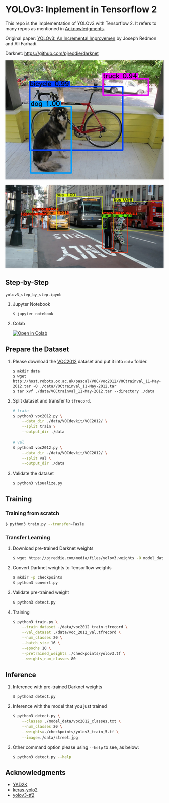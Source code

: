 # YOLOv3: Inplement in Tensorflow 2

This repo is the implementation of YOLOv3 with Tensorflow 2. It refers to many repos as mentioned in [Acknowledgments](#acknowledgments).

Original paper: [YOLOv3: An Incremental Improvemen](https://pjreddie.com/media/files/papers/YOLOv3.pdf) by Joseph Redmon and Ali Farhadi.

Darknet: https://github.com/pjreddie/darknet

![](data/dog_out.jpg)

![](data/street_out.jpg)

## Step-by-Step

```yolov3_step_by_step.ipynb```

1. Jupyter Notebook

    ```bash
    $ jupyter notebook
    ```

2. Colab

    [![Open in Colab](https://colab.research.google.com/assets/colab-badge.svg)](https://colab.research.google.com/github/kaka-lin/yolov3-tf2/blob/master/yolov3_step_by_step.ipynb)

## Prepare the Dataset

1. Please download the [VOC2012](http://host.robots.ox.ac.uk/pascal/VOC/) dataset and put it into `data` folder.

    ```
    $ mkdir data
    $ wget http://host.robots.ox.ac.uk/pascal/VOC/voc2012/VOCtrainval_11-May-2012.tar -O ./data/VOCtrainval_11-May-2012.tar
    $ tar xvf ./data/VOCtrainval_11-May-2012.tar --directory ./data
    ```

2. Split dataset and transfer to `tfrecord`.

    ```bash
    # train
    $ python3 voc2012.py \
        --data_dir ./data/VOCdevkit/VOC2012/ \
        --split train \
        --output_dir ./data

    # val
    $ python3 voc2012.py \
        --data_dir ./data/VOCdevkit/VOC2012/ \
        --split val \
        --output_dir ./data
    ```

3. Validate the dataset

    ```bash
    $ python3 visualize.py
    ```

## Training

### Training from scratch

```bash
$ python3 train.py --transfer=Fasle
```

### Transfer Learning

1. Download pre-trained Darknet weights

    ```bash
    $ wget https://pjreddie.com/media/files/yolov3.weights -O model_data/yolov3.weights
    ```

2. Convert Darknet weights to Tensorflow weights

    ```bash
    $ mkdir -p checkpoints
    $ python3 convert.py
    ```

3. Validate pre-trained weight

    ```bash
    $ python3 detect.py
    ```

4. Training

    ```bash
    $ python3 train.py \
        --train_dataset ./data/voc2012_train.tfrecord \
        --val_dataset ./data/voc_2012_val.tfrecord \
        --num_classes 20 \
        --batch_size 16 \
        --epochs 10 \
        --pretrained_weights ./checkpoints/yolov3.tf \
        --weights_num_classes 80
    ```

## Inference

1. Inference with pre-trained Darknet weights

    ```bash
    $ python3 detect.py
    ```

2. Inference with the model that you just trained

    ```bash
    $ python3 detect.py \
        --classes ./model_data/voc2012_classes.txt \
        --num_classes 20 \
        --weights=./checkpoints/yolov3_train_5.tf \
        --image=./data/street.jpg
    ```

3. Other command option please using `--help` to see, as below:

    ```bash
    $ python3 detect.py --help
    ```

## Acknowledgments

- [YAD2K](https://github.com/allanzelener/YAD2K)
- [keras-yolo2](https://github.com/experiencor/keras-yolo2)
- [yolov3-tf2](https://github.com/zzh8829/yolov3-tf2)
